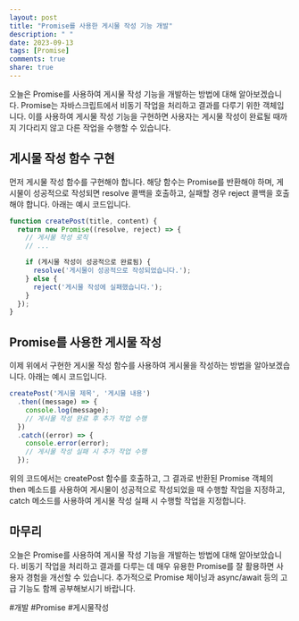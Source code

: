 ```yaml
---
layout: post
title: "Promise를 사용한 게시물 작성 기능 개발"
description: " "
date: 2023-09-13
tags: [Promise]
comments: true
share: true
---
```


오늘은 Promise를 사용하여 게시물 작성 기능을 개발하는 방법에 대해 알아보겠습니다. Promise는 자바스크립트에서 비동기 작업을 처리하고 결과를 다루기 위한 객체입니다. 이를 사용하여 게시물 작성 기능을 구현하면 사용자는 게시물 작성이 완료될 때까지 기다리지 않고 다른 작업을 수행할 수 있습니다.

## 게시물 작성 함수 구현

먼저 게시물 작성 함수를 구현해야 합니다. 해당 함수는 Promise를 반환해야 하며, 게시물이 성공적으로 작성되면 resolve 콜백을 호출하고, 실패할 경우 reject 콜백을 호출해야 합니다. 아래는 예시 코드입니다.

```javascript
function createPost(title, content) {
  return new Promise((resolve, reject) => {
    // 게시물 작성 로직
    // ...

    if (게시물 작성이 성공적으로 완료됨) {
      resolve('게시물이 성공적으로 작성되었습니다.');
    } else {
      reject('게시물 작성에 실패했습니다.');
    }
  });
}
```

## Promise를 사용한 게시물 작성

이제 위에서 구현한 게시물 작성 함수를 사용하여 게시물을 작성하는 방법을 알아보겠습니다. 아래는 예시 코드입니다.

```javascript
createPost('게시물 제목', '게시물 내용')
  .then((message) => {
    console.log(message);
    // 게시물 작성 완료 후 추가 작업 수행
  })
  .catch((error) => {
    console.error(error);
    // 게시물 작성 실패 시 추가 작업 수행
  });
```

위의 코드에서는 createPost 함수를 호출하고, 그 결과로 반환된 Promise 객체의 then 메소드를 사용하여 게시물이 성공적으로 작성되었을 때 수행할 작업을 지정하고, catch 메소드를 사용하여 게시물 작성 실패 시 수행할 작업을 지정합니다.

## 마무리

오늘은 Promise를 사용하여 게시물 작성 기능을 개발하는 방법에 대해 알아보았습니다. 비동기 작업을 처리하고 결과를 다루는 데 매우 유용한 Promise를 잘 활용하면 사용자 경험을 개선할 수 있습니다. 추가적으로 Promise 체이닝과 async/await 등의 고급 기능도 함께 공부해보시기 바랍니다.

#개발 #Promise #게시물작성